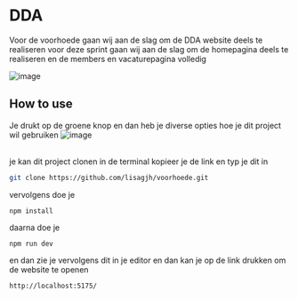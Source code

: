 # DDA

Voor de voorhoede gaan wij aan de slag om de DDA website deels te realiseren 
voor deze sprint gaan wij aan de slag om de homepagina deels te realiseren en
de members en vacaturepagina volledig


![image](https://github.com/user-attachments/assets/a4cb6b31-f5cd-4649-88f5-ef77eedb61d9)




## How to use

Je drukt op de groene knop en dan heb je diverse opties hoe je dit project wil gebruiken
![image](https://github.com/user-attachments/assets/3edf0242-a69d-4895-b95a-111f7633a6ee)

<br>
je kan dit project clonen in de terminal kopieer je de link en typ je dit in

```bash
git clone https://github.com/lisagjh/voorhoede.git

```
vervolgens doe je 
```
npm install
```
daarna doe je 
```
npm run dev
```
en dan zie je vervolgens dit in je editor en dan kan je op de link drukken om de website te openen
```
http://localhost:5175/
```


